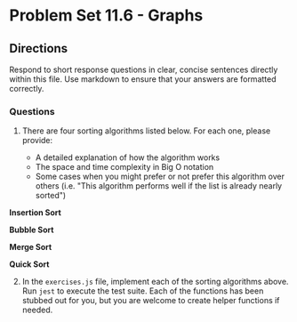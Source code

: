 # Problem Set 11.6 - Graphs

## Directions
Respond to short response questions in clear, concise sentences directly within this file. Use markdown to ensure that your answers are formatted correctly.

### Questions

1. There are four sorting algorithms listed below. For each one, please provide:

    * A detailed explanation of how the algorithm works
    * The space and time complexity in Big O notation
    * Some cases when you might prefer or not prefer this algorithm over others (i.e. "This algorithm performs well if the list is already nearly sorted")

**Insertion Sort**

**Bubble Sort**

**Merge Sort**

**Quick Sort**


2. In the `exercises.js` file, implement each of the sorting algorithms above. Run `jest` to execute the test suite. Each of the functions has been stubbed out for you, but you are welcome to create helper functions if needed. 

